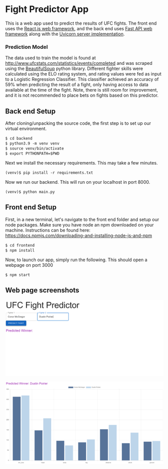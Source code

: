# Fight Predictor App

This is a web app used to predict the results of UFC fights. The front end uses the [React.js web framework](https://reactjs.org/), and the back end uses [Fast API web framework](https://fastapi.tiangolo.com/) along with the [Uvicorn server implementation](https://www.uvicorn.org/). 

### Prediction Model

The data used to train the model is found at http://www.ufcstats.com/statistics/events/completed and was scraped using the [BeautifulSoup](https://www.crummy.com/software/BeautifulSoup/bs4/doc/) python library. Different fighter skills were calculated using the ELO rating system, and rating values were fed as input to a Logistic Regression Classifier. This classifier achieved an accuracy of 59% when predicting the result of a fight, only having access to data available at the time of the fight. Note, there is still room for improvement, and it is not recommended to place bets on fights based on this predictor.

## Back end Setup

After cloning/unpacking the source code, the first step is to set up our virtual environment. 

```console
$ cd backend
$ python3.9 -m venv venv
$ source venv/bin/activate
$ export PYTHONPATH=$PWD
```

Next we install the necessary requirements. This may take a few minutes.
```console
(venv)$ pip install -r requirements.txt
```

Now we run our backend. This will run on your localhost in port 8000.

```console
(venv)$ python main.py
```

## Front end Setup

First, in a new terminal, let's navigate to the front end folder and setup our node packages. Make sure you have node an npm downloaded on your machine. Instructions can be found here: https://docs.npmjs.com/downloading-and-installing-node-js-and-npm

```console
$ cd frontend
$ npm install
```

Now, to launch our app, simply run the following. This should open a webpage on port 3000

```console
$ npm start
```

## Web page screenshots

![plot1](./img/fp_1.png)

![plot2](./img/fp_2.png)

